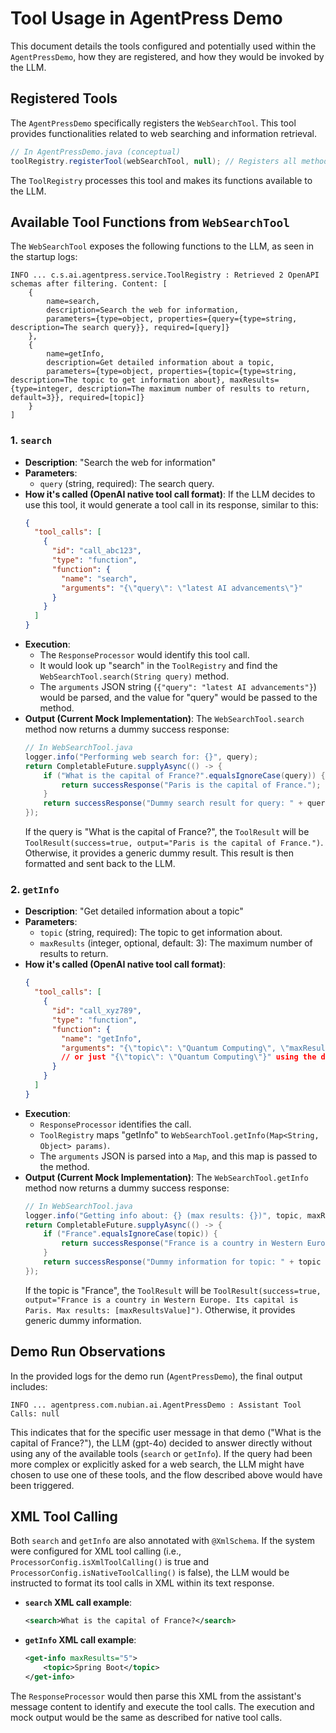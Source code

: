 # Tool Usage in AgentPress Demo

This document details the tools configured and potentially used within the `AgentPressDemo`, how they are registered, and how they would be invoked by the LLM.

## Registered Tools

The `AgentPressDemo` specifically registers the `WebSearchTool`. This tool provides functionalities related to web searching and information retrieval.

```java
// In AgentPressDemo.java (conceptual)
toolRegistry.registerTool(webSearchTool, null); // Registers all methods of webSearchTool
```

The `ToolRegistry` processes this tool and makes its functions available to the LLM.

## Available Tool Functions from `WebSearchTool`

The `WebSearchTool` exposes the following functions to the LLM, as seen in the startup logs:

```
INFO ... c.s.ai.agentpress.service.ToolRegistry : Retrieved 2 OpenAPI schemas after filtering. Content: [
    {
        name=search, 
        description=Search the web for information, 
        parameters={type=object, properties={query={type=string, description=The search query}}, required=[query]}
    }, 
    {
        name=getInfo, 
        description=Get detailed information about a topic, 
        parameters={type=object, properties={topic={type=string, description=The topic to get information about}, maxResults={type=integer, description=The maximum number of results to return, default=3}}, required=[topic]}
    }
]
```

### 1. `search`

*   **Description**: "Search the web for information"
*   **Parameters**:
    *   `query` (string, required): The search query.
*   **How it's called (OpenAI native tool call format)**:
    If the LLM decides to use this tool, it would generate a tool call in its response, similar to this:
    ```json
    {
      "tool_calls": [
        {
          "id": "call_abc123",
          "type": "function",
          "function": {
            "name": "search",
            "arguments": "{\"query\": \"latest AI advancements\"}"
          }
        }
      ]
    }
    ```
*   **Execution**:
    *   The `ResponseProcessor` would identify this tool call.
    *   It would look up "search" in the `ToolRegistry` and find the `WebSearchTool.search(String query)` method.
    *   The `arguments` JSON string (`{"query": "latest AI advancements"}`) would be parsed, and the value for "query" would be passed to the method.
*   **Output (Current Mock Implementation)**:
    The `WebSearchTool.search` method now returns a dummy success response:
    ```java
    // In WebSearchTool.java
    logger.info("Performing web search for: {}", query);
    return CompletableFuture.supplyAsync(() -> {
        if ("What is the capital of France?".equalsIgnoreCase(query)) {
            return successResponse("Paris is the capital of France.");
        }
        return successResponse("Dummy search result for query: " + query);
    });
    ```
    If the query is "What is the capital of France?", the `ToolResult` will be `ToolResult(success=true, output="Paris is the capital of France.")`. Otherwise, it provides a generic dummy result. This result is then formatted and sent back to the LLM.

### 2. `getInfo`

*   **Description**: "Get detailed information about a topic"
*   **Parameters**:
    *   `topic` (string, required): The topic to get information about.
    *   `maxResults` (integer, optional, default: 3): The maximum number of results to return.
*   **How it's called (OpenAI native tool call format)**:
    ```json
    {
      "tool_calls": [
        {
          "id": "call_xyz789",
          "type": "function",
          "function": {
            "name": "getInfo",
            "arguments": "{\"topic\": \"Quantum Computing\", \"maxResults\": 5}" 
            // or just "{\"topic\": \"Quantum Computing\"}" using the default for maxResults
          }
        }
      ]
    }
    ```
*   **Execution**:
    *   `ResponseProcessor` identifies the call.
    *   `ToolRegistry` maps "getInfo" to `WebSearchTool.getInfo(Map<String, Object> params)`.
    *   The `arguments` JSON is parsed into a `Map`, and this map is passed to the method.
*   **Output (Current Mock Implementation)**:
    The `WebSearchTool.getInfo` method now returns a dummy success response:
    ```java
    // In WebSearchTool.java
    logger.info("Getting info about: {} (max results: {})", topic, maxResults);
    return CompletableFuture.supplyAsync(() -> {
        if ("France".equalsIgnoreCase(topic)) {
            return successResponse("France is a country in Western Europe. Its capital is Paris. Max results: " + maxResults);
        }
        return successResponse("Dummy information for topic: " + topic + ", max results: " + maxResults);
    });
    ```
    If the topic is "France", the `ToolResult` will be `ToolResult(success=true, output="France is a country in Western Europe. Its capital is Paris. Max results: [maxResultsValue]")`. Otherwise, it provides generic dummy information.

## Demo Run Observations

In the provided logs for the demo run (`AgentPressDemo`), the final output includes:
```
INFO ... agentpress.com.nubian.ai.AgentPressDemo : Assistant Tool Calls: null
```
This indicates that for the specific user message in that demo ("What is the capital of France?"), the LLM (gpt-4o) decided to answer directly without using any of the available tools (`search` or `getInfo`). If the query had been more complex or explicitly asked for a web search, the LLM might have chosen to use one of these tools, and the flow described above would have been triggered.

## XML Tool Calling

Both `search` and `getInfo` are also annotated with `@XmlSchema`. If the system were configured for XML tool calling (i.e., `ProcessorConfig.isXmlToolCalling()` is true and `ProcessorConfig.isNativeToolCalling()` is false), the LLM would be instructed to format its tool calls in XML within its text response.

*   **`search` XML call example**:
    ```xml
    <search>What is the capital of France?</search>
    ```
*   **`getInfo` XML call example**:
    ```xml
    <get-info maxResults="5">
        <topic>Spring Boot</topic>
    </get-info>
    ```
The `ResponseProcessor` would then parse this XML from the assistant's message content to identify and execute the tool calls. The execution and mock output would be the same as described for native tool calls.
